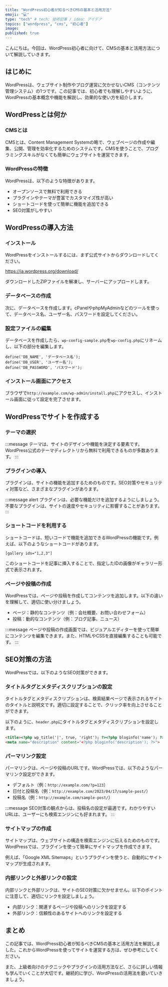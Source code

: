 ```yaml
---
title: "WordPress初心者が知るべきCMSの基本と活用方法"
emoji: "💻"
type: "tech" # tech: 技術記事 / idea: アイデア
topics: ["wordpress", "cms", "初心者"]
image: 
published: true
---
```


こんにちは。今回は、WordPress初心者に向けて、CMSの基本と活用方法について解説していきます。

## はじめに

WordPressは、ウェブサイト制作やブログ運営に欠かせないCMS（コンテンツ管理システム）の1つです。この記事では、初心者でも理解しやすいように、WordPressの基本概念や機能を解説し、効果的な使い方を紹介します。

## WordPressとは何か

### CMSとは

CMSとは、Content Management Systemの略で、ウェブページの作成や編集、公開、管理を効率化するためのシステムです。CMSを使うことで、プログラミングスキルがなくても簡単にウェブサイトを運営できます。

### WordPressの特徴

WordPressは、以下のような特徴があります。

- オープンソースで無料で利用できる
- プラグインやテーマが豊富でカスタマイズ性が高い
- ショートコードを使って簡単に機能を追加できる
- SEO対策がしやすい

## WordPressの導入方法

### インストール

WordPressをインストールするには、まず公式サイトからダウンロードしてください。

https://ja.wordpress.org/download/

ダウンロードしたZIPファイルを解凍し、サーバーにアップロードします。

### データベースの作成

次に、データベースを作成します。cPanelやphpMyAdminなどのツールを使って、データベース名、ユーザー名、パスワードを設定してください。

### 設定ファイルの編集

データベースを作成したら、`wp-config-sample.php`を`wp-config.php`にリネームし、以下の部分を編集します。

```
define('DB_NAME', 'データベース名');
define('DB_USER', 'ユーザー名');
define('DB_PASSWORD', 'パスワード');
```

### インストール画面にアクセス

ブラウザで`http://example.com/wp-admin/install.php`にアクセスし、インストール画面に従って設定を完了させます。

## WordPressでサイトを作成する

### テーマの選択

:::message
テーマは、サイトのデザインや機能を決定する要素です。WordPress公式のテーマディレクトリから無料で利用できるものが多数あります。
:::

### プラグインの導入

プラグインは、サイトの機能を追加するためのものです。SEO対策やセキュリティ対策など、さまざまなプラグインがあります。

:::message alert
プラグインは、必要な機能だけを追加するようにしましょう。不要なプラグインは、サイトの速度やセキュリティに影響することがあります。
:::

### ショートコードを利用する

ショートコードは、短いコードで機能を追加できるWordPressの機能です。例えば、以下のようなショートコードがあります。

```
[gallery ids="1,2,3"]
```

このショートコードを記事に挿入することで、指定したIDの画像がギャラリー形式で表示されます。

### ページや投稿の作成

WordPressでは、ページや投稿を作成してコンテンツを追加します。以下の違いを理解して、適切に使い分けましょう。

- ページ：静的なコンテンツ（例：会社概要、お問い合わせフォーム）
- 投稿：動的なコンテンツ（例：ブログ記事、ニュース）

:::message
ページや投稿の作成画面では、ビジュアルエディターを使って簡単にコンテンツを編集できます。また、HTMLやCSSを直接編集することも可能です。
:::

## SEO対策の方法

WordPressでは、以下のようなSEO対策ができます。

### タイトルタグとメタディスクリプションの設定

タイトルタグとメタディスクリプションは、検索結果ページで表示されるサイトのタイトルと説明文です。適切に設定することで、クリック率を向上させることができます。

以下のように、`header.php`にタイトルタグとメタディスクリプションを設定します。

```html
<title><?php wp_title('|', true, 'right'); ?><?php bloginfo('name'); ?></title>
<meta name="description" content="<?php bloginfo('description'); ?>">
```

### パーマリンク設定

パーマリンクは、ページや投稿のURLです。WordPressでは、以下のようなパーマリンク設定ができます。

- デフォルト（例：`http://example.com/?p=123`）
- 日付と投稿名（例：`http://example.com/2023/04/17/sample-post/`）
- 投稿名（例：`http://example.com/sample-post/`）

:::message
SEO対策の観点からは、投稿名の設定が最適です。わかりやすいURLは、ユーザーにも検索エンジンにも好まれます。
:::

### サイトマップの作成

サイトマップは、ウェブサイトの構造を検索エンジンに伝えるためのものです。WordPressでは、プラグインを使って簡単にサイトマップを作成できます。

例えば、「Google XML Sitemaps」というプラグインを使うと、自動的にサイトマップが生成されます。

### 内部リンクと外部リンクの設定

内部リンクと外部リンクは、サイトのSEO対策に欠かせません。以下のポイントに注意して、適切にリンクを設定しましょう。

- 内部リンク：関連するページや投稿へのリンクを設定する
- 外部リンク：信頼性のあるサイトへのリンクを設定する

## まとめ

この記事では、WordPress初心者が知るべきCMSの基本と活用方法を解説しました。これからWordPressを使ってサイトを運営する方は、ぜひ参考にしてください。

また、上級者向けのテクニックやプラグインの活用方法など、さらに詳しい情報も学んでいくことが大切です。継続的に学び、WordPressの活用法を磨いていきましょう。
